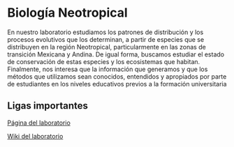 # Biología Neotropical

En nuestro laboratorio estudiamos los patrones de distribución y los procesos evolutivos que los determinan, a partir de especies que se distribuyen en la región Neotropical, particularmente en las zonas de transición Mexicana y Andina. De igual forma, buscamos estudiar el estado de conservación de estas especies y los ecosistemas que  habitan. Finalmente, nos interesa que la información que generamos y que los métodos que utilizamos sean conocidos, entendidos y apropiados por parte de estudiantes en los niveles educativos previos a la formación universitaria

## Ligas importantes

[Página del laboratorio](https://www.biologianeotropical.com/)

[Wiki del laboratorio](https://github.com/BiologiaNeotropical/recursos_academicos_LaBioNeo/wiki)

